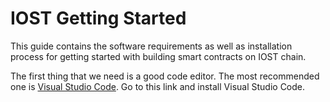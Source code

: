# IOST Getting Started

This guide contains the software requirements as well as installation process for getting started with building smart contracts on IOST chain.

The first thing that we need is a good code editor. The most recommended one is [Visual Studio Code](https://code.visualstudio.com/). Go to this link and install Visual Studio Code.
